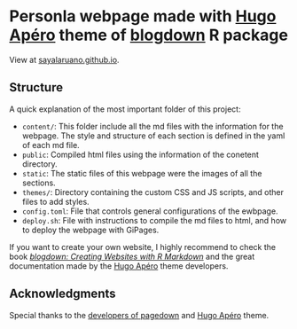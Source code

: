 Personla webpage made with [Hugo Apéro](https://github.com/hugo-apero/) theme of [blogdown](https://github.com/rstudio/blogdown) R package
================

View at [sayalaruano.github.io](http://sayalaruano.github.io/cv).

## Structure 

A quick explanation of the most important folder of this project: 

- `content/`: This folder include all the md files with the information for the webpage. The style and structure of each section is defined in the yaml of each md file. 
- `public`: Compiled html files using the information of the conetent directory. 
- `static`: The static files of this webpage were the images of all the sections.  
- `themes/`: Directory containing the custom CSS and JS scripts, and other files to add styles. 
- `config.toml`: File that controls general configurations of the ewbpage. 
- `deploy.sh`: File with instructions to compile the md files to html, and how to deploy the webpage with GiPages. 

If you want to create your own website, I highly recommend to check the book [*blogdown: Creating Websites with R Markdown*](https://bookdown.org/yihui/blogdown/) and the great documentation made by the [Hugo Apéro](https://github.com/hugo-apero/) theme developers.  

## Acknowledgments

Special thanks to the [developers of pagedown](https://bookdown.org/yihui/blogdown/author.html) and [Hugo Apéro](https://hugo-apero-docs.netlify.app/about/) theme. 
